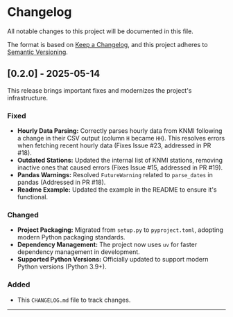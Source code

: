 # Changelog

All notable changes to this project will be documented in this file.

The format is based on [Keep a Changelog](https://keepachangelog.com/en/1.0.0/),
and this project adheres to [Semantic Versioning](https://semver.org/spec/v2.0.0.html).

## [0.2.0] - 2025-05-14

This release brings important fixes and modernizes the project's infrastructure.

### Fixed
- **Hourly Data Parsing:** Correctly parses hourly data from KNMI following a change in their CSV output (column `H` became `HH`). This resolves errors when fetching recent hourly data (Fixes Issue #23, addressed in PR #18).
- **Outdated Stations:** Updated the internal list of KNMI stations, removing inactive ones that caused errors (Fixes Issue #15, addressed in PR #19).
- **Pandas Warnings:** Resolved `FutureWarning` related to `parse_dates` in pandas (Addressed in PR #18).
- **Readme Example:** Updated the example in the README to ensure it's functional.

### Changed
- **Project Packaging:** Migrated from `setup.py` to `pyproject.toml`, adopting modern Python packaging standards.
- **Dependency Management:** The project now uses `uv` for faster dependency management in development.
- **Supported Python Versions:** Officially updated to support modern Python versions (Python 3.9+).

### Added
- This `CHANGELOG.md` file to track changes.

---